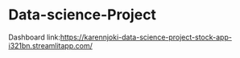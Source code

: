 # Data-science-Project
Dashboard link:https://karennjoki-data-science-project-stock-app-i321bn.streamlitapp.com/

